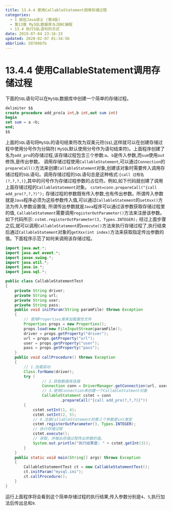 ```yaml
---
title: 13.4.4 使用CallableStatement调用存储过程
categories: 
  - 1 疯狂Java讲义 (第4版)
  - 第13章 MySQL数据库与JDBC编程
  - 13.4 执行SQL语句的方式
date: 2019-07-04 23:16:33
updated: 2020-02-07 01:34:56
abbrlink: 50709bfb
---
```

# 13.4.4 使用CallableStatement调用存储过程 #
下面的`SQL`语句可以在`MySQL`数据库中创建一个简单的存储过程。
```sql
delimiter $$
create procedure add_pro(a int,b int,out sum int)
begin
set sum = a +b;
end;
$$
```
上面的`SQL`语句将`MySQL`的语句结束符改为双美元符(`$$`),这样就可以在创建存储过程中使用分号作为分隔符( `MySQL`默认使用分号作为语句结束符)。上面程序创建了名为`add_pro`的存储过程,该存储过程包含三个参数:`a`、`b`是传入参数,而`sum`使用`out`修饰,是传出参数。
调用存储过程使用`CallableStatement`,可以通过`Connection`的`prepareCall()`方法来创建`CallableStatement`对象,创建该对象时需要传入调用存储过程的`SQL`语句。调用存储过程的`SQL`语句总是这种格式:`{call 过程名 (?,?,?,)}`,其中的问号作为存储过程参数的占位符。例如,如下代码就创建了调用上面存储过程的`CallableStatement`对象。
`cstmt=conn.prepareCall("{call add_pro(?,?,?)");`
存储过程的参数既有传入参数,也有传出参数。所谓传入参数就是`Java`程序必须为这些参数传入值,可以通过`CallableStatement`的`setXxx()`方法为传入参数设置值;
所谓传出参数就是`Java`程序可以通过该参数获取存储过程里的值, `CallableStatement`需要调用`registerOutParameter()`方法来注册该参数。如下代码所示:
`cstmt.registerOutParameter(3, Types.INTEGER);`
经过上面步骤之后,就可以调用`CallableStatement`的`execute()`方法来执行存储过程了,执行结束后通过`CallableStatement`对象的`getXxx(int index)`方法来获取指定传出参数的值。下面程序示范了如何来调用该存储过程。
```java
import java.awt.*;
import java.awt.event.*;
import javax.swing.*;
import java.util.*;
import java.io.*;
import java.sql.*;

public class CallableStatementTest
{
    private String driver;
    private String url;
    private String user;
    private String pass;
    public void initParam(String paramFile) throws Exception
    {
        // 使用Properties类来加载属性文件
        Properties props = new Properties();
        props.load(new FileInputStream(paramFile));
        driver = props.getProperty("driver");
        url = props.getProperty("url");
        user = props.getProperty("user");
        pass = props.getProperty("pass");
    }
    public void callProcedure() throws Exception
    {
        // 1.加载驱动
        Class.forName(driver);
        try (
                // 2.获取数据库连接
                Connection conn = DriverManager.getConnection(url, user, pass);
                // 3.使用Connection来创建一个CallableStatment对象
                CallableStatement cstmt = conn
                        .prepareCall("{call add_pro(?,?,?)}"))
        {
            cstmt.setInt(1, 4);
            cstmt.setInt(2, 5);
            // 4.注册CallableStatement的第三个参数是int类型
            cstmt.registerOutParameter(3, Types.INTEGER);
            // 执行存储过程
            cstmt.execute();
            // 获取，并输出存储过程传出参数的值。
            System.out.println("执行结果是: " + cstmt.getInt(3));
        }
    }
    public static void main(String[] args) throws Exception
    {
        CallableStatementTest ct = new CallableStatementTest();
        ct.initParam("mysql.ini");
        ct.callProcedure();
    }
}
```
运行上面程序将会看到这个简单存储过程的执行结果,传入参数分别是`4`、`5`,执行加法后传出总和`9`.

